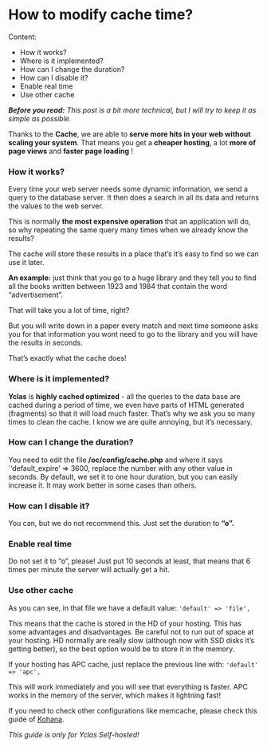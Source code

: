 # How to modify cache time?

Content:
-   How it works?
-   Where is it implemented?
-   How can I change the duration?
-   How can I disable it?
-   Enable real time
-   Use other cache


***Before you read:**  This post is a bit more technical, but I will try to keep it as simple as possible.*

Thanks to the  **Cache**, we are able to  **serve more hits in your web without scaling your system**. That means you get a  **cheaper hosting**, a lot  **more of page views**  and  **faster page loading**  !

### How it works?

Every time your web server needs some dynamic information, we send a query to the database server. It then does a search in all its data and returns the values to the web server.

This is normally  **the most expensive operation**  that an application will do, so why repeating the same query many times when we already know the results?

The cache will store these results in a place that’s it’s easy to find so we can use it later.

**An example:**  just think that you go to a huge library and they tell you to find all the books written between 1923 and 1984 that contain the word “advertisement”.

That will take you a lot of time, right?

But you will write down in a paper every match and next time someone asks you for that information you wont need to go to the library and you will have the results in seconds.

That’s exactly what the cache does!

### Where is it implemented?

**Yclas** is  **highly cached optimized** - all the queries to the data base are cached during a period of time, we even have parts of HTML generated (fragments) so that it will load much faster. That’s why we ask you so many times to clean the cache. I know we are quite annoying, but it’s necessary.

### How can I change the duration?

You need to edit the file  **/oc/config/cache.php**  and where it says `‘default_expire’ => 3600, replace the number with any other value in seconds. By default, we set it to one hour duration, but you can easily increase it. It may work better in some cases than others.

### How can I disable it?

You can, but we do not recommend this. Just set the duration to  **“o”.**

### Enable real time

Do not set it to “o”, please! Just put 10 seconds at least, that means that 6 times per minute the server will actually get a hit.

###  Use other cache

As you can see, in that file we have a default value:  `'default' => 'file',`

This means that the cache is stored in the HD of your hosting. This has some advantages and disadvantages. Be careful not to run out of space at your hosting. HD normally are really slow (although now with SSD disks it’s getting better), so the best option would be to store it in the memory.

If your hosting has APC cache, just replace the previous line with:  `'default' => 'apc',`

This will work immediately and you will see that everything is faster. APC works in the memory of the server, which makes it lightning fast!

If you need to check other configurations like memcache, please check this guide of  [Kohana](http://kohanaframework.org/3.2/guide/api/Cache).


*This guide is only for Yclas Self-hosted!*

